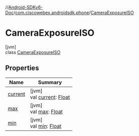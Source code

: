 //[Android-SDKv6-Doc](../../../index.md)/[com.ciscowebex.androidsdk.phone](../index.md)/[CameraExposureISO](index.md)

# CameraExposureISO

[jvm]\
class [CameraExposureISO](index.md)

## Properties

| Name | Summary |
|---|---|
| [current](current.md) | [jvm]<br>val [current](current.md): [Float](https://kotlinlang.org/api/latest/jvm/stdlib/kotlin/-float/index.html) |
| [max](max.md) | [jvm]<br>val [max](max.md): [Float](https://kotlinlang.org/api/latest/jvm/stdlib/kotlin/-float/index.html) |
| [min](min.md) | [jvm]<br>val [min](min.md): [Float](https://kotlinlang.org/api/latest/jvm/stdlib/kotlin/-float/index.html) |
